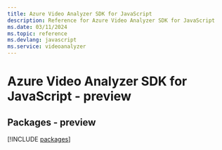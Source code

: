 ```yaml
---
title: Azure Video Analyzer SDK for JavaScript
description: Reference for Azure Video Analyzer SDK for JavaScript
ms.date: 03/11/2024
ms.topic: reference
ms.devlang: javascript
ms.service: videoanalyzer
---
```

# Azure Video Analyzer SDK for JavaScript - preview
## Packages - preview
[!INCLUDE [packages](video-analyzer-index.md)]